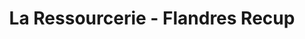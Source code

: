 ---
title: "La Ressourcerie - Flandres Recup"
url: /hazebrouck/la-ressourcerie-flandres-recup/
shop: shop
---